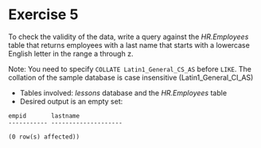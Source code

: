 # Exercise 5

To check the validity of the data, write a query against the *HR.Employees* table that returns employees with a last name that starts with a lowercase English letter in the range a through z.

Note: You need to specify `COLLATE Latin1_General_CS_AS` before `LIKE`. The collation of the sample database is case insensitive (Latin1_General_CI_AS)

* Tables involved: *lessons* database and the *HR.Employees* table
* Desired output is an empty set:

```
empid       lastname
----------- --------------------

(0 row(s) affected))
```